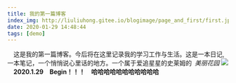 ```yaml
---
title: 我的第一篇博客
index_img: http://liuliuhong.gitee.io/blogimage/page_and_first/first.jpg
date: 2020-01-29 14:48:44
tags: [demo]
---
```

&emsp;这是我的第一篇博客。今后将在这里记录我的学习工作与生活。这是一本日记,一本笔记，一个悄悄说心里话的地方。一个属于爱追星星的史莱姆的&ensp;*美丽花园*
![](http://liuliuhong.gitee.io/blogimage/page_and_first/first2.jpg)
&emsp;**2020.1.29&emsp;Begin！！！&emsp;哈哈哈哈哈哈哈哈哈哈哈**